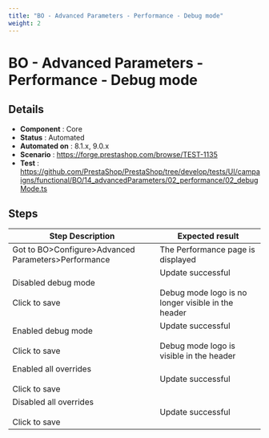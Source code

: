 ```yaml
---
title: "BO - Advanced Parameters - Performance - Debug mode"
weight: 2
---
```


# BO - Advanced Parameters - Performance - Debug mode
## Details
* **Component** : Core
* **Status** : Automated
* **Automated on** : 8.1.x, 9.0.x
* **Scenario** : https://forge.prestashop.com/browse/TEST-1135
* **Test** : https://github.com/PrestaShop/PrestaShop/tree/develop/tests/UI/campaigns/functional/BO/14_advancedParameters/02_performance/02_debugMode.ts

## Steps
| Step Description | Expected result |
| ----- | ----- |
| Got to BO>Configure>Advanced Parameters>Performance | The Performance page is displayed |
| Disabled debug mode<br><br>Click to save | Update successful<br><br>Debug mode logo is no longer visible in the header |
| Enabled debug mode<br><br>Click to save | Update successful<br><br>Debug mode logo is visible in the header |
| Enabled all overrides<br><br>Click to save | Update successful |
| Disabled all overrides<br><br>Click to save | Update successful |
